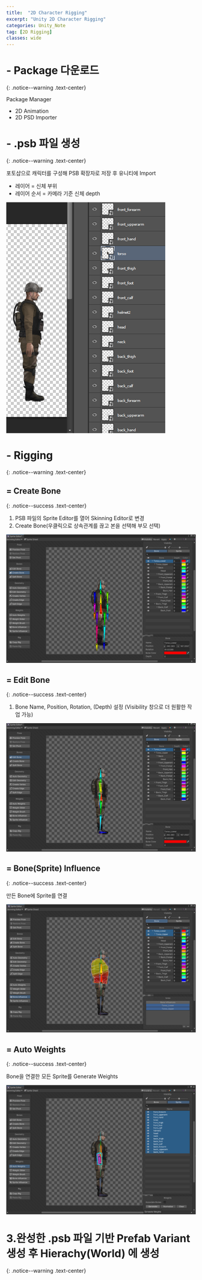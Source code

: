 ```yaml
---
title:  "2D Character Rigging"
excerpt: "Unity 2D Character Rigging"
categories: Unity_Note
tag: [2D Rigging]
classes: wide
---
```


# - Package 다운로드
{: .notice--warning .text-center}

Package Manager
- 2D Animation
- 2D PSD Importer

# - .psb 파일 생성
{: .notice--warning .text-center}

포토샵으로 캐릭터를 구성해 PSB 확장자로 저장 후 유니티에 Import

- 레이어 = 신체 부위
- 레이어 순서 = 카메라 기준 신체 depth

<img src="/img/Unity/Unity_Note/2023_08_23_create_psb_file.png"/>

# - Rigging
{: .notice--warning .text-center}

## = Create Bone
{: .notice--success .text-center}

1. PSB 파일의 Sprite Editor를 열어 Skinning Editor로 변경
2. Create Bone(우클릭으로 상속관계를 끊고 본을 선택해 부모 선택)

<img src="/img/Unity/Unity_Note/2023_08_23_create_bone.png"/>

## = Edit Bone
{: .notice--success .text-center}

1. Bone Name, Position, Rotation, (Depth) 설정 (Visibility 창으로 더 원활한 작업 가능)

<img src="/img/Unity/Unity_Note/2023_08_23_edit_bone.png"/>

## = Bone(Sprite) Influence
{: .notice--success .text-center}

만든 Bone에 Sprite를 연결

<img src="/img/Unity/Unity_Note/2023_08_23_bone_influence.png"/>

## = Auto Weights
{: .notice--success .text-center}

Bone을 연결한 모든 Sprite를 Generate Weights

<img src="/img/Unity/Unity_Note/2023_08_23_auto_weights.png"/>

# 3.완성한 .psb 파일 기반 Prefab Variant 생성 후 Hierachy(World) 에 생성
{: .notice--warning .text-center}